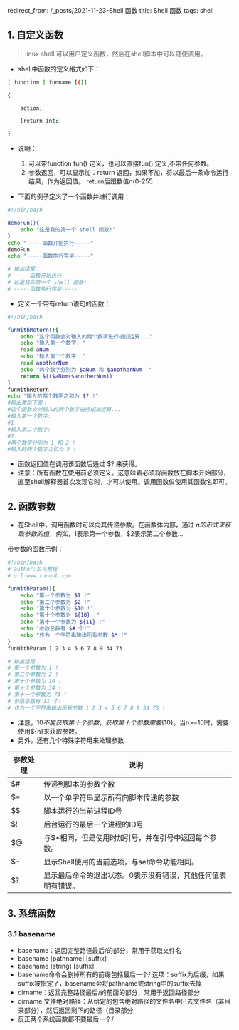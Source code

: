 redirect_from: /_posts/2021-11-23-Shell 函数
title: Shell 函数
tags: shell

## 1. 自定义函数

>linux shell 可以用户定义函数，然后在shell脚本中可以随便调用。

* shell中函数的定义格式如下：

```sh
[ function ] funname [()]

{

    action;

    [return int;]

}
```

* 说明：
    1. 可以带function fun() 定义，也可以直接fun() 定义,不带任何参数。
    2. 参数返回，可以显示加：return 返回，如果不加，将以最后一条命令运行结果，作为返回值。 return后跟数值n(0-255

* 下面的例子定义了一个函数并进行调用：

```sh
#!/bin/bash

demoFun(){
    echo "这是我的第一个 shell 函数!"
}
echo "-----函数开始执行-----"
demoFun
echo "-----函数执行完毕-----"

# 输出结果：
# -----函数开始执行-----
# 这是我的第一个 shell 函数!
# -----函数执行完毕-----
```

* 定义一个带有return语句的函数：

```sh
#!/bin/bash

funWithReturn(){
    echo "这个函数会对输入的两个数字进行相加运算..."
    echo "输入第一个数字: "
    read aNum
    echo "输入第二个数字: "
    read anotherNum
    echo "两个数字分别为 $aNum 和 $anotherNum !"
    return $(($aNum+$anotherNum))
}
funWithReturn
echo "输入的两个数字之和为 $? !"
#输出类似下面：
#这个函数会对输入的两个数字进行相加运算...
#输入第一个数字:
#1
#输入第二个数字:
#2
#两个数字分别为 1 和 2 !
#输入的两个数字之和为 3 !

```

* 函数返回值在调用该函数后通过 $? 来获得。
* 注意：所有函数在使用前必须定义。这意味着必须将函数放在脚本开始部分，直至shell解释器首次发现它时，才可以使用。调用函数仅使用其函数名即可。

## 2. 函数参数

* 在Shell中，调用函数时可以向其传递参数。在函数体内部，通过 $n 的形式来获取参数的值，例如，$1表示第一个参数，$2表示第二个参数...

带参数的函数示例：

```sh
#!/bin/bash
# author:菜鸟教程
# url:www.runoob.com

funWithParam(){
    echo "第一个参数为 $1 !"
    echo "第二个参数为 $2 !"
    echo "第十个参数为 $10 !"
    echo "第十个参数为 ${10} !"
    echo "第十一个参数为 ${11} !"
    echo "参数总数有 $# 个!"
    echo "作为一个字符串输出所有参数 $* !"
}
funWithParam 1 2 3 4 5 6 7 8 9 34 73

# 输出结果：
# 第一个参数为 1 !
# 第二个参数为 2 !
# 第十个参数为 10 !
# 第十个参数为 34 !
# 第十一个参数为 73 !
# 参数总数有 11 个!
# 作为一个字符串输出所有参数 1 2 3 4 5 6 7 8 9 34 73 !
```

* 注意，$10 不能获取第十个参数，获取第十个参数需要${10}。当n>=10时，需要使用${n}来获取参数。
* 另外，还有几个特殊字符用来处理参数：

参数处理|说明
---|---
$#|传递到脚本的参数个数
$*|以一个单字符串显示所有向脚本传递的参数
$$|脚本运行的当前进程ID号
$!|后台运行的最后一个进程的ID号
$@|与$*相同，但是使用时加引号，并在引号中返回每个参数。
$-|显示Shell使用的当前选项，与set命令功能相同。
$?|显示最后命令的退出状态。0表示没有错误，其他任何值表明有错误。

## 3. 系统函数

### 3.1 basename

* basename：返回完整路径最后/的部分，常用于获取文件名
* basename [pathname] [suffix]
* basename [string] [suffix]
* basename命令会删掉所有的前缀包括最后一个/
选项：suffix为后缀，如果suffix被指定了，basename会将pathname或string中的suffix去掉
* dirname：返回完整路径最后/的前面的部分，常用于返回路径部分
* dirname 文件绝对路径：从给定的包含绝对路径的文件名中出去文件名（非目录部分），然后返回剩下的路径（目录部分
* 反正两个系统函数都不要最后一个/
